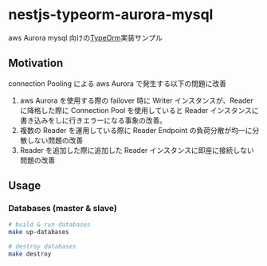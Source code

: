 # nestjs-typeorm-aurora-mysql

aws Aurora mysql 向けの[TypeOrm](https://typeorm.io/)実装サンプル

## Motivation

connection Pooling による aws Aurora で発生する以下の問題に改善

1. aws Aurora を使用する際の failover 時に Writer インスタンスが、Reader に降格した際に Connection Pool を使用していると Reader インスタンスに書き込みをしに行きエラーになる事象の改善。
2. 複数の Reader を運用している際に Reader Endpoint の負荷分散が均一に分散しない問題の改善
3. Reader を追加した際に追加した Reader インスタンスに即座に接続しない問題の改善

## Usage

### Databases (master & slave)

```bash
# build & run databases
make up-databases

# destroy databases
make destroy
```
